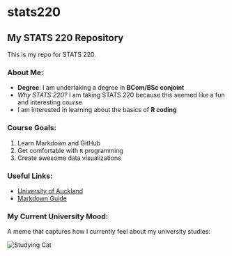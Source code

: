 # stats220
## My STATS 220 Repository

This is my repo for STATS 220.

### About Me:
- **Degree**: I am undertaking a degree in **BCom/BSc conjoint**
- *Why STATS 220?* I am taking STATS 220 because this seemed like a fun and interesting course
- I am interested in learning about the basics of **R coding**

### Course Goals:
1. Learn Markdown and GitHub  
2. Get comfortable with `R` programming  
3. Create awesome data visualizations  

### Useful Links:
- [University of Auckland](https://www.auckland.ac.nz/)
- [Markdown Guide](https://www.markdownguide.org/)

### My Current University Mood:
A meme that captures how I currently feel about my university studies:

![Studying Cat](https://media.giphy.com/media/v1.Y2lkPTc5MGI3NjExa3MzaHRjOGY0N2Ewb3V2aDZ3NWtkZmY0aTc4ZmE4OXM1YXU3MTNhMiZjdD1n/TNf5d9RHzczjFkhjft/giphy.gif)
